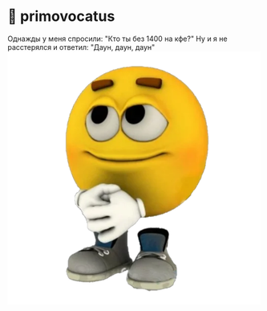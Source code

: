 # 🥱 primovocatus

Однажды у меня спросили: "Кто ты без 1400 на кфе?" Ну и я не расстерялся и ответил: "Даун, даун, даун"
<img align="center" src="https://github.com/primovocatus/primovocatus/blob/main/sticker.png?raw=true">
